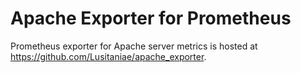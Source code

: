 Apache Exporter for Prometheus
============

Prometheus exporter for Apache server metrics is hosted at https://github.com/Lusitaniae/apache_exporter.
